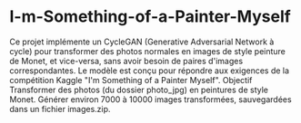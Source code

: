 # I-m-Something-of-a-Painter-Myself
Ce projet implémente un CycleGAN (Generative Adversarial Network à cycle) pour transformer des photos normales en images de style peinture de Monet, et vice-versa, sans avoir besoin de paires d'images correspondantes. Le modèle est conçu pour répondre aux exigences de la compétition Kaggle "I'm Something of a Painter Myself".
Objectif
Transformer des photos (du dossier photo_jpg) en peintures de style Monet.
Générer environ 7000 à 10000 images transformées, sauvegardées dans un fichier images.zip.
